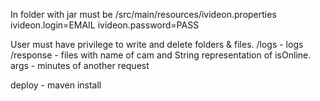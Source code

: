 In folder  with jar must be /src/main/resources/ivideon.properties
ivideon.login=EMAIL
ivideon.password=PASS

User must have privilege to write and delete folders & files.
/logs  - logs
/response - files with name of cam and String representation of isOnline.
 args - minutes of another request

deploy - maven install
